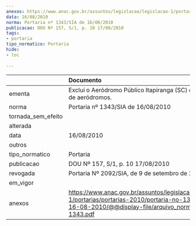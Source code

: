```yaml
---
anexos: https://www.anac.gov.br/assuntos/legislacao/legislacao-1/portarias/portarias-2010/portaria-no-1343-sia-de-16-08-2010/@@display-file/arquivo_norma/PA2010-1343.pdf
data: 16/08/2010
norma: Portaria nº 1343/SIA de 16/08/2010
publicacao: DOU Nº 157, S/1, p. 10 17/08/2010
tags:
- portaria
tipo_normatico: Portaria
hide: 
- toc 
 
---
```


|                    | Documento                                                                                                                                                         |
|:-------------------|:------------------------------------------------------------------------------------------------------------------------------------------------------------------|
| ementa             | Exclui o Aeródromo Público Itapiranga (SC) do cadastro de aeródromos.                                                                                             |
| norma              | Portaria nº 1343/SIA de 16/08/2010                                                                                                                                |
| tornada_sem_efeito |                                                                                                                                                                   |
| alterada           |                                                                                                                                                                   |
| data               | 16/08/2010                                                                                                                                                        |
| outros             |                                                                                                                                                                   |
| tipo_normatico     | Portaria                                                                                                                                                          |
| publicacao         | DOU Nº 157, S/1, p. 10 17/08/2010                                                                                                                                 |
| revogada           | Portaria Nº 2092/SIA, de 9 de setembro de 2014                                                                                                                    |
| em_vigor           |                                                                                                                                                                   |
| anexos             | https://www.anac.gov.br/assuntos/legislacao/legislacao-1/portarias/portarias-2010/portaria-no-1343-sia-de-16-08-2010/@@display-file/arquivo_norma/PA2010-1343.pdf |